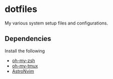 # dotfiles

My various system setup files and configurations.

## Dependencies

Install the following

- [oh-my-zsh](https://ohmyz.sh/)
- [oh-my-tmux](https://github.com/gpakosz/.tmux)
- [AstroNvim](https://github.com/AstroNvim/AstroNvim)